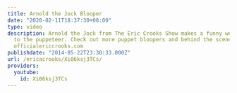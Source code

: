 ```yaml
---
title: Arnold the Jock Blooper
date: "2020-02-11T18:37:30+08:00"
type: video
description: Arnold the Jock from The Eric Crooks Show makes a funny well at least
  to the puppeteer. Check out more puppet bloopers and behind the scenes footage on
  officialericcrooks.com
publishdate: "2014-05-22T23:30:33.000Z"
url: /ericacrooks/Xi06ksj3TCs/
providers:
  youtube:
    id: Xi06ksj3TCs
---
```

